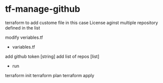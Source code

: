 # tf-manage-github

terraform to add custome file in this case License aginst multiple repository defined in the list

modify veriables.tf 


- variables.tf

add github token [string]
add list of repos [list]

- run

terraform init
terraform plan
terraform apply
